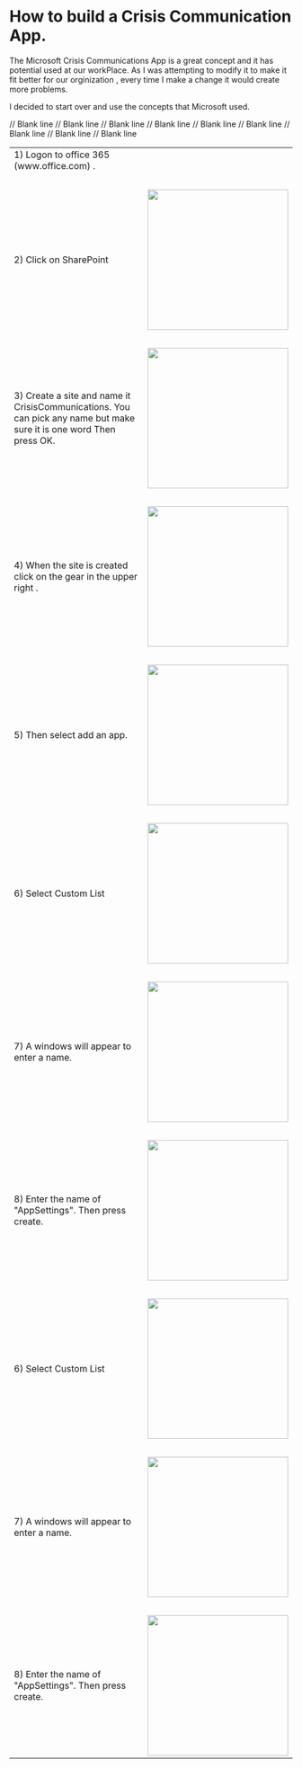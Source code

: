 # How to build a Crisis Communication App.

The Microsoft Crisis Communications App is a great concept and it has potential used at our workPlace. As I was attempting to modify it to make it fit better for our orginization , every time I make a change it would create more problems.

I decided to start over and use the concepts that Microsoft used.

<Table>
  <tr>
    <td>1) Logon to office 365  (www.office.com) .</td>
    <td> &nbsp; </td>
  </tr>
      <tr>
    <td>&nbsp;</td><td>&nbsp;</td>
  </tr>
    <tr>
    <td>2) Click on SharePoint </td>
    <td><a href="images/s1_SharePointStart.png"><img src="images/s1_SharePointStart.png" width="250"></a></td>
  </tr>

   <tr>   // Blank line
    <td>&nbsp;</td><td>&nbsp;</td>
  </tr>
    <tr>
    <td>3) Create a site and name it CrisisCommunications. You can pick any name but make sure it is one word 
           Then press OK.</td>
     <td><a href="images/s2_CreateSite.png"><img src="images/s2_CreateSite.png" width="250"></a></td>
  </tr>
  <tr>  // Blank line
    <td>&nbsp;</td><td>&nbsp;</td>
  </tr>
    <tr>
    <td>4) When the site is created click on the gear in the upper right  .</td>
    <td><a href="images/gear.png"><img src="images/gear.png" width="250"></a></td>
  </tr> 
  <tr>  // Blank line
     <td>&nbsp;</td><td>&nbsp;</td>
   <tr>
    <td>5) Then select add an app.</td>
    <td><a href="images/addanapp.png"><img src="images/addanapp.png" width="250"></a></td>
  </tr>

   <tr>  // Blank line
    <td>&nbsp;</td><td>&nbsp;</td>
  </tr>

  <tr>
     <td> 6)  Select Custom List   </td>
     <td>   <a href="images/S6_CustomList.png"><img src="images/S6_CustomList.png" width="250"></a></td>
  </tr>

   <tr>  // Blank line
    <td>&nbsp;</td><td>&nbsp;</td>
  </tr>

  <tr>
    <td>7) A windows will appear to enter a name.</td>
    <td><a href="images/s7_Create.png"><img src="images/s7_Create.png" width="250"></a></td>
  </tr>
  
  <tr>  // Blank line
    <td>&nbsp;</td><td>&nbsp;</td>
  </tr>
  
   <tr>
    <td> 8) Enter the name of "AppSettings". Then press create.  </td>
    <td><a href="images/s8_Appset.png"><img src="images/s8_Appset.png" width="250"></a></td>
  </tr>   
  
  <tr>  // Blank line
    <td>&nbsp;</td><td>&nbsp;</td>
  </tr>

  <tr>
     <td> 6)  Select Custom List   </td>
     <td>   <a href="images/S6_CustomList.png"><img src="images/S6_CustomList.png" width="250"></a></td>
  </tr>

   <tr>  // Blank line
    <td>&nbsp;</td><td>&nbsp;</td>
  </tr>

  <tr>
    <td>7) A windows will appear to enter a name.</td>
    <td><a href="images/s7_Create.png"><img src="images/s7_Create.png" width="250"></a></td>
  </tr>
  
  <tr>  // Blank line
    <td>&nbsp;</td><td>&nbsp;</td>
  </tr>
  
   <tr>
    <td> 8) Enter the name of "AppSettings". Then press create.  </td>
    <td><a href="images/s8_Appset.png"><img src="images/s8_Appset.png" width="250"></a></td>
  </tr>   




  </table>
